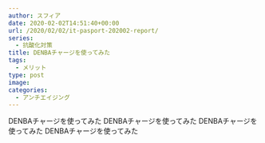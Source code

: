 ```yaml
---
author: スフィア
date: 2020-02-02T14:51:40+00:00
url: /2020/02/02/it-pasport-202002-report/
series:
  - 抗酸化対策
title: DENBAチャージを使ってみた
tags:
  - メリット
type: post
image: 
categories:
  - アンチエイジング
---
```

DENBAチャージを使ってみた
DENBAチャージを使ってみた
DENBAチャージを使ってみた
DENBAチャージを使ってみた
